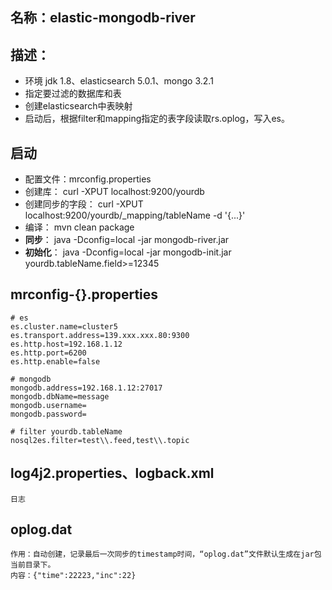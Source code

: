 ## 名称：elastic-mongodb-river

## 描述：
 - 环境 jdk 1.8、elasticsearch 5.0.1、mongo 3.2.1
 - 指定要过滤的数据库和表
 - 创建elasticsearch中表映射
 - 启动后，根据filter和mapping指定的表字段读取rs.oplog，写入es。

## 启动
- 配置文件：mrconfig.properties
- 创建库： curl -XPUT localhost:9200/yourdb
- 创建同步的字段： curl -XPUT localhost:9200/yourdb/_mapping/tableName -d '{...}'
- 编译： mvn clean package
- **同步**： java -Dconfig=local -jar mongodb-river.jar
- **初始化**： java -Dconfig=local -jar mongodb-init.jar yourdb.tableName.field>=12345

## mrconfig-{}.properties
    # es
	es.cluster.name=cluster5
    es.transport.address=139.xxx.xxx.80:9300
    es.http.host=192.168.1.12
    es.http.port=6200
    es.http.enable=false

    # mongodb
    mongodb.address=192.168.1.12:27017
    mongodb.dbName=message
    mongodb.username=
    mongodb.password=

    # filter yourdb.tableName
    nosql2es.filter=test\\.feed,test\\.topic

## log4j2.properties、logback.xml

    日志

## oplog.dat

	作用：自动创建，记录最后一次同步的timestamp时间，“oplog.dat”文件默认生成在jar包当前目录下。
    内容：{"time":22223,"inc":22}
